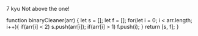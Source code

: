 7 kyu
Not above the one!

function binaryCleaner(arr) {
  let s = [];
  let f = [];
  for(let i = 0; i < arr.length; i++){
  if(arr[i] < 2) s.push(arr[i]);
  if(arr[i] > 1) f.push(i);
  }
  return [s, f];
}
